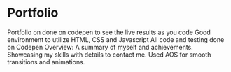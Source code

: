 # Portfolio
Portfolio on done on codepen to see the live results as you code 
Good environment to utilize HTML, CSS and Javascript
All code and testing done on Codepen
Overview:
A summary of myself and achievements. Showcasing my skills with details to contact me.
Used AOS for smooth transitions and animations.

